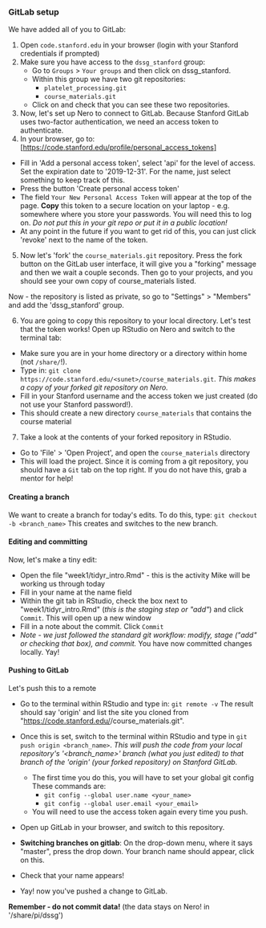 
### GitLab setup

We have added all of you to GitLab:
1. Open `code.stanford.edu` in your browser (login with your Stanford credentials if prompted)
2. Make sure you have access to the `dssg_stanford` group: 
   - Go to `Groups` > `Your groups` and then click on dssg_stanford.
   - Within this group we have two git repositories:
     + `platelet_processing.git`
     + `course_materials.git`
   - Click on and check that you can see these two repositories.
3. Now, let's set up Nero to connect to GitLab. Because Stanford GitLab uses two-factor authentication, we need an access token to authenticate.
4. In your browser, go to: [https://code.stanford.edu/profile/personal_access_tokens]
  - Fill in 'Add a personal access token', select 'api' for the level of access. Set the expiration date to '2019-12-31'. For the name, just select something to keep track of this.
  - Press the button 'Create personal access token'
  - The field `Your New Personal Access Token` will appear at the top of the page. **Copy** this token to a secure location on your laptop - e.g. somewhere where you store your passwords. You will need this to log on. 
  *Do not put this in your git repo or put it in a public location!*
  - At any point in the future if you want to get rid of this, you can just click 'revoke' next to the name of the token.

5. Now let's 'fork' the `course_materials.git` repository. Press the fork button on the GitLab user interface, it will give you a "forking" message and then we wait a couple seconds. Then go to your projects, and you should see your own copy of course_materials listed. 
 
Now - the repository is listed as private, so go to "Settings" > "Members" and add the 'dssg_stanford' group.

6. You are going to copy this repository to your local directory. Let's test that the token works! Open up RStudio on Nero and switch to the terminal tab:  
  - Make sure you are in your home directory or a directory within home (not `/share/`!).
  - Type in: `git clone https://code.stanford.edu/<sunet>/course_materials.git`. *This makes a copy of your forked git repository on Nero.*
  - Fill in your Stanford username and the access token we just created (do not use your Stanford password!). 
  - This should create a new directory `course_materials` that contains the course material

7. Take a look at the contents of your forked repository in RStudio.
  - Go to 'File' > 'Open Project', and open the `course_materials` directory 
  - This will load the project. Since it is coming from a git repository, you should have a `Git` tab on the top right. If you do not have this, grab a mentor for help!

#### Creating a branch
We want to create a branch for today's edits. To do this, type:
`git checkout -b <branch_name>`
This creates and switches to the new branch.

#### Editing and committing
Now, let's make a tiny edit:
 - Open the file "week1/tidyr_intro.Rmd" - this is the activity Mike will be working us through today
 - Fill in your name at the name field
 - Within the git tab in RStudio, check the box next to "week1/tidyr_intro.Rmd" (*this is the staging step or "add"*) and click `Commit`. This will open up a new window
  - Fill in a note about the commit. Click `Commit`
  - *Note - we just followed the standard git workflow: modify, stage ("add" or checking that box), and commit.*
You have now committed changes locally. Yay!

#### Pushing to GitLab
Let's push this to a remote
  - Go to the terminal within RStudio and type in: `git remote -v`
  The result should say 'origin' and list the site you cloned from "https://code.stanford.edu/<sunet>/course_materials.git".
  
  - Once this is set, switch to the terminal within RStudio and type in `git push origin <branch_name>`. *This will push the code from your local repository's '<branch_name>' branch (what you just edited) to that branch of the 'origin' (your forked repository) on Stanford GitLab.*
      - The first time you do this, you will have to set your global git config
      These commands are:
         + `git config --global user.name <your_name>`
         + `git config --global user.email <your_email>`
      - You will need to use the access token again every time you push.
   - Open up GitLab in your browser, and switch to this repository. 
   - **Switching branches on gitlab**: On the drop-down menu, where it says "master", press the drop down. Your branch name should appear, click on this.
   - Check that your name appears!
   - Yay! now you've pushed a change to GitLab. 




**Remember - do not commit data!** (the data stays on Nero! in '/share/pi/dssg')


